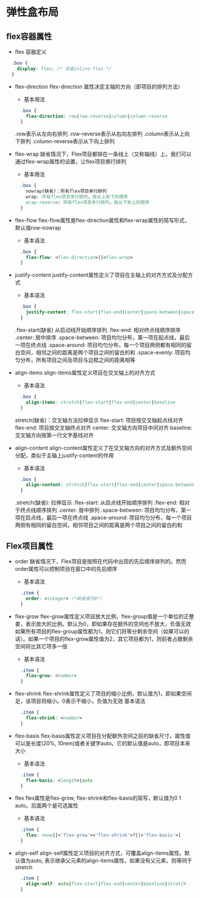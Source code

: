 # 弹性盒布局

## flex容器属性

- flex 容器定义

```css
  .box {
    display: flex; /* 或者inline-flex */
  }
```

- flex-direction
  flex-direction 属性决定主轴的方向（即项目的排列方法）
  - 基本用法
  
  ```css
    .box {
      flex-direction: row|row-reverse|column|column-reverse
    }
  ```

  .row表示从左向右排列
  .row-reverse表示从右向左排列
  .column表示从上向下排列
  .column-reverse表示从下向上排列

- flex-wrap
  缺省情况下，Flex项目都排在一条线上（又称轴线）上。我们可以通过flex-wrap属性的设置，让flex项目换行排列
  - 基本用法
  
  ```css
    .box {
      nowrap(缺省)：所有flex项目单行排列
      wrap: 所有flex项目多行排列，按从上到下的顺序
      wrap-reserve: 所有flex项目多行排列，按从下到上的顺序
    }
  ```

- flex-flow
  flex-flow属性是flex-direction属性和flex-wrap属性的简写形式，默认值row-nowrap
  - 基本语法
  
  ```css
    .box {
      flex-flow: <flex-direction>||<flex-wrap>
    }
  ```

- justify-content
  justify-content属性定义了项目在主轴上的对齐方式及分配方式
  - 基本语法 
  
  ```css
    .box {
      justify-content: flex-start|flex-end|center|space-between|space-around|space-evenly
    }
  ```

  .flex-start(缺省) 从启动线开始顺序排列
  .flex-end: 相对终点线顺序排序
  .center: 居中排序
  .space-between: 项目均匀分布，第一项在起点线，最后一项在终点线
  .space-around: 项目均匀分布，每一个项目两侧都有相同的留白空间，相邻之间的距离是两个项目之间的留白的和
  .space-evenly: 项目均匀分布，所有项目之间及项目与边框之间的距离相等

- align-items 
  align-items属性定义项目在交叉轴上的对齐方式
  - 基本语法
  
  ```css
    .box {
      align-items: stretch|flex-start|flex-end|center|baseline
    }
  ```

  stretch(缺省)：交叉轴方法拉伸显示
  flex-start: 项目按交叉轴起点线对齐
  flex-end: 项目按交叉轴终点对齐
  center: 交叉轴方向项目中间对齐
  baseline: 交叉轴方向按第一行文字基线对齐

- align-content
  align-content属性定义了在交叉轴方向的对齐方式及额外空间分配，类似于主轴上justify-content的作用
  - 基本语法
  
  ```css
    .box {
      align-content: stretch|flex-start|flex-end|center|space-between|space-around
    }
  ```

  .stretch(缺省): 拉伸显示
  .flex-start: 从启点线开始顺序排列
  .flex-end: 相对于终点线顺序排列
  .center: 居中排列
  .space-between: 项目均匀分布，第一项在启点线，最后一项在终点线
  .apace-around: 项目均匀分布，每一个项目两侧有相同的留白空间，相邻项目之间的距离是两个项目之间的留白的和

## Flex项目属性

- order
  缺省情况下，Flex项目是按照在代码中出现的先后顺序排列的。然而order属性可以控制项目在窗口中的先后顺序
  - 基本语法
  
  ```css
    .item {
      order: <integer> /*缺省值为0*/
    }
  ```

- flex-grow
  flex-grow属性定义项目放大比例，flex-group值是一个单位的正整娄，表示放大的比例。默认为0，即如果存在额外的空间也不放大，负值无效
  如果所有项目的flex-group属性都为1，则它们将等分剩余空间（如果可以的话）。如果一个项目的flex-grow属性值为2，其它项目都为1，则前者占据剩余空间将比其它项多一倍
  - 基本语法
  
  ```css
    .item {
      flex-grow: <number>
    }
  ```

- flex-shrink
  flex-shrink属性定义了项目的缩小比例，默认值为1，即如果空间足，该项目将缩小。0表示不缩小，负值为无效
  基本语法

  ```css
    .item {
      flex-shrink: <number>
    }
  ```  

- flex-basis
  flex-basis属性定义项目在分配额外空间之前的缺省尺寸。属性值可以是长度(20%, 10rem)或者关键字auto。它的默认值是auto，即项目本来大小
  - 基本语法

  ``` css
    .item {
      flex-basis: <length>|auto
    }
  ```

- flex
  flex属性是flex-grow, flex-shrink和flex-basis的简写，默认值为0 1 auto。后面两个是可选属性
  - 基本语法

  ```css
    .item {
      flex: none|[<'flex-grow'><'flex-shrink'>?||<'flex-basis'>]
    }
  ```

- align-self
  align-self属性定义项目的对齐方式，可覆盖align-items属性。默认值为auto, 表示继承父元素的align-items属性，如果没有父元素，则等同于stretch

  ```css
    .item {
      align-self: auto|flex-start|flex-end|center|baseline|stretch
    }
  ```
  